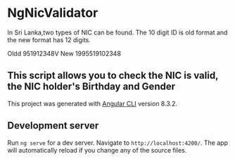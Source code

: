 # NgNicValidator

In Sri Lanka,two types of NIC can be found. The 10 digit ID is old format and the new format has 12 digits.

Oldd 951912348V
New 1995519102348

## This script allows you to check the NIC is valid, the NIC holder's Birthday and Gender


This project was generated with [Angular CLI](https://github.com/angular/angular-cli) version 8.3.2.

## Development server

Run `ng serve` for a dev server. Navigate to `http://localhost:4200/`. The app will automatically reload if you change any of the source files.


